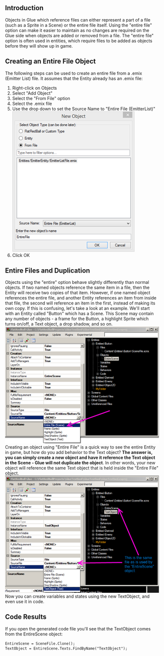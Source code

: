 ## Introduction

Objects in Glue which reference files can either represent a part of a file (such as a Sprite in a Scene) or the entire file itself. Using the "entire file" option can make it easier to maintain as no changes are required on the Glue side when objects are added or removed from a file. The "entire file" option is often used in entities, which require files to be added as objects before they will show up in game.

## Creating an Entire File Object

The following steps can be used to create an entire file from a .emix (Emitter List) file. It assumes that the Entity already has an .emix file:

1.  Right-click on Objects
2.  Select "Add Object"
3.  Select the "From File" option
4.  Select the .emix file
5.  Use the drop down to set the Source Name to "Entire File (EmitterList)"![EntireFileEmix.PNG](/media/migrated_media-EntireFileEmix.PNG)
6.  Click OK

## Entire Files and Duplication

Objects using the "entire" option behave slightly differently than normal objects. If two named objects reference the same item in a file, then the Entity will receive two copies of that item. However, if one named object references the entire file, and another Entity references an item from inside that file, the second will reference an item in the first, instead of making its own copy. If this is confusing, let's take a look at an example. We'll start with an Entity called "Button" which has a Scene. This Scene may contain any number of objects - a frame for the Button, a highlight Sprite which turns on/off, a Text object, a drop shadow, and so on. ![EntireFileOption.png](/media/migrated_media-EntireFileOption.png) Creating an object using "Entire File" is a quick way to see the entire Entity in game, but how do you add behavior to the Text object? **The answer is, you can simply create a new object and have it reference the Text object in the Scene - Glue will not duplicate the object**. In other words, your new object will reference the same Text object that is held inside the "Entire File" object. ![TextObject.png](/media/migrated_media-TextObject.png) Now you can create variables and states using the new TextObject, and even use it in code.

## Code Results

If you open the generated code file you'll see that the TextObject comes from the EntireScene object:

    EntireScene = SceneFile.Clone();
    TextObject = EntireScene.Texts.FindByName("TextObject");
